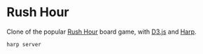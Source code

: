 # Rush Hour
Clone of the popular [Rush Hour](http://en.wikipedia.org/wiki/Rush_Hour_%28board_game%29) board game, with [D3.js](https://d3js.org) and [Harp](http://harpjs.com).

~~~bash
harp server
~~~
